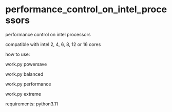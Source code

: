 # performance_control_on_intel_processors
performance control on intel processors

compatible with intel 2, 4, 6, 8, 12 or 16 cores


how to use:

work.py powersave

work.py balanced

work.py performance

work.py extreme


requirements: python3.11
